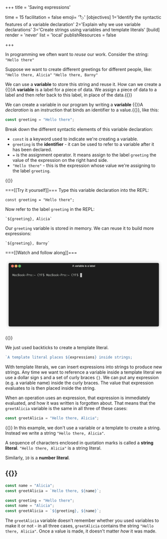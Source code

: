 +++
title = 'Saving expressions'

time = 15
facilitation = false
emoji= '🏷️'
[objectives]
1='Identify the syntactic features of a variable declaration'
2='Explain why we use variable declarations'
3='Create strings using variables and template literals'
[build]
  render = 'never'
  list = 'local'
  publishResources = false

+++

In programming we often want to _reuse_ our work. Consider the string: `"Hello there"`

Suppose we want to create different greetings for different people, like: `"Hello there, Alicia"` `"Hello there, Barny"`

We can use a **variable** to store this string and reuse it. How can we create a {{<tooltip title="variable" emoji="🏷️">}}A **variable** is a label for a piece of data. We assign a piece of data to a label and then refer back to this label, in place of the data.{{</tooltip>}}

We can create a variable in our program by writing a **variable** {{<tooltip title="declaration" type="definition">}}A _declaration_ is an instruction that binds an identifier to a value.{{</tooltip>}}, like this:

```js title="variable declaration"
const greeting = "Hello there";
```

Break down the different syntactic elements of this variable declaration:

- `const` is a keyword used to indicate we're creating a variable.
- `greeting` is the **identifier** - it can be used to refer to a variable after it has been declared.
- `=` is the assignment operator. It means assign to the label `greeting` the value of the expression on the right hand side.
- `"Hello there"` - this is the expression whose value we're assigning to the label `greeting`.

{{<tabs name="greeting">}}

===[[Try it yourself]]===
Type this variable declaration into the REPL:

```
const greeting = "Hello there";
```

Now refer to the label `greeting` in the REPL:

```
`${greeting}, Alicia`
```

Our `greeting` variable is stored in memory. We can reuse it to build more expressions:

```
`${greeting}, Barny`
```

===[[Watch and follow along]]===

![greeting](greeting.gif "Store your string in a variable and reuse it")

{{</tabs>}}

We just used backticks to create a template literal.

```js
`A template literal places ${expressions} inside strings;
```

With template literals, we can insert expressions into strings to produce new strings. Any time we want to reference a variable inside a template literal we use a dollar sign `$` and a set of curly braces `{}`. We can put any expression (e.g. a variable name) inside the curly braces. The value that expression evaluates to is then placed inside the string.

When an operation uses an expression, that expression is immediately evaluated, and how it was written is forgotten about. That means that the `greetAlicia` variable is the same in all three of these cases:

```js
const greetAlicia = "Hello there, Alicia";
```

{{<note type="note" title="string literal">}}
In this example, we don't use a variable or a template to create a string. Instead we write a string `"Hello there, Alicia"`.

A sequence of characters enclosed in quotation marks is called a **string literal**. `"Hello there, Alicia"` is a string literal.

Similarly, `10` is a **number literal**.

## {{</note>}}

```js
const name = "Alicia";
const greetAlicia = `Hello there, ${name}`;
```

```js
const greeting = "Hello there";
const name = "Alicia";
const greetAlicia = `${greeting}, ${name}`;
```

The `greetAlicia` variable doesn't remember whether you used variables to make it or not - in all three cases, `greetAlicia` contains the string `"Hello there, Alicia"`. Once a value is made, it doesn't matter _how_ it was made.

